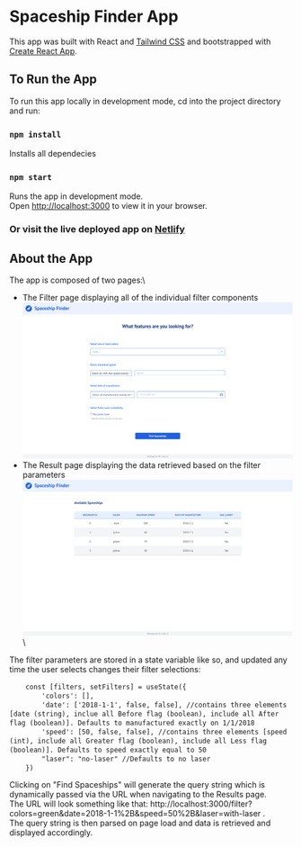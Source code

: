 # Spaceship Finder App
This app was built with React and [Tailwind CSS](https://tailwindcss.com/) and bootstrapped with [Create React App](https://github.com/facebook/create-react-app).

## To Run the App
To run this app locally in development mode, cd into the project directory and run:

### `npm install`
Installs all dependecies

### `npm start`
Runs the app in development mode.\
Open [http://localhost:3000](http://localhost:3000) to view it in your browser.

### Or visit the live deployed app on [Netlify](https://candid-bavarois-011d0c.netlify.app/)

## About the App
The app is composed of two pages:\
- The Filter page displaying all of the individual filter components
![Filter Page](Filter.png)
- The Result page displaying the data retrieved based on the filter parameters
![Result Page](Result.png)\

The filter parameters are stored in a state variable like so, and updated any time the user selects changes their filter selections:
```
    const [filters, setFilters] = useState({
        'colors': [],
        'date': ['2018-1-1', false, false], //contains three elements [date (string), inclue all Before flag (boolean), include all After flag (boolean)]. Defaults to manufactured exactly on 1/1/2018
        'speed': [50, false, false], //contains three elements [speed (int), include all Greater flag (boolean), include all Less flag (boolean)]. Defaults to speed exactly equal to 50
        "laser": "no-laser" //Defaults to no laser
    }) 
```

Clicking on "Find Spaceships" will generate the query string which is dynamically passed via the URL when navigating to the Results page.\
The URL will look something like that: http://localhost:3000/filter?colors=green&date=2018-1-1%2B&speed=50%2B&laser=with-laser .\
The query string is then parsed on page load and data is retrieved and displayed accordingly.



